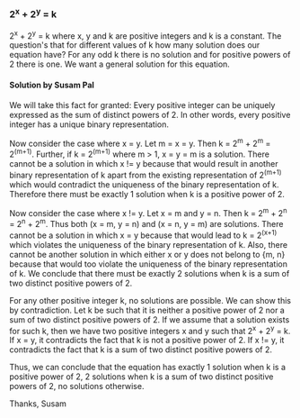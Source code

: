 ### 2<sup>x</sup> + 2<sup>y</sup> = k
2<sup>x</sup> + 2<sup>y</sup> = k where x, y and k are positive integers 
and k is a constant. The question's that for different values of k how many 
solution does our equation have? For any odd k there is no solution and 
for positive powers of 2 there is one. We want a general solution
for this equation.

#### Solution by Susam Pal
We will take this fact for granted: Every positive integer can be uniquely expressed as the sum of distinct powers of 2. In other words, every positive integer has a unique binary representation.

Now consider the case where x = y. Let m = x = y. Then k = 2<sup>m</sup> +
2<sup>m</sup> = 2<sup>(m+1)</sup>. Further, if k = 2<sup>(m+1)</sup> where m > 1, x =
y = m is a solution. There cannot be a solution in which x != y because that would
result in another binary representation of k apart from the existing representation of
2<sup>(m+1)</sup> which would contradict the uniqueness of the binary representation of k. Therefore there must be exactly 1 solution when k is a positive power of 2.

Now consider the case where x != y. Let x = m and y = n. Then k = 2<sup>m</sup> +
2<sup>n</sup> = 2<sup>n</sup> + 2<sup>m</sup>. Thus both (x = m, y = n) and (x = n, y
= m) are solutions. There cannot be a solution in which x = y because that would lead
to k = 2<sup>(x+1)</sup> which violates the uniqueness of the binary representation of k. Also, there cannot be another solution in which either x or y does not belong to {m, n} because that would too violate the uniqueness of the binary representation of k. We conclude that there must be exactly 2 solutions when k is a sum of two distinct positive powers of 2.

For any other positive integer k, no solutions are possible. We can show this by
contradiction. Let k be such that it is neither a positive power of 2 nor a sum of two
distinct positive powers of 2. If we assume that a solution exists for such k, then we
have two positive integers x and y such that 2<sup>x</sup> + 2<sup>y</sup> = k. If x = y, it contradicts the fact that k is not a positive power of 2. If x != y, it contradicts the fact that k is a sum of two distinct positive powers of 2.

Thus, we can conclude that the equation has exactly 1 solution when k is a positive power of 2, 2 solutions when k is a sum of two distinct positive powers of 2, no solutions otherwise.

Thanks,
Susam
